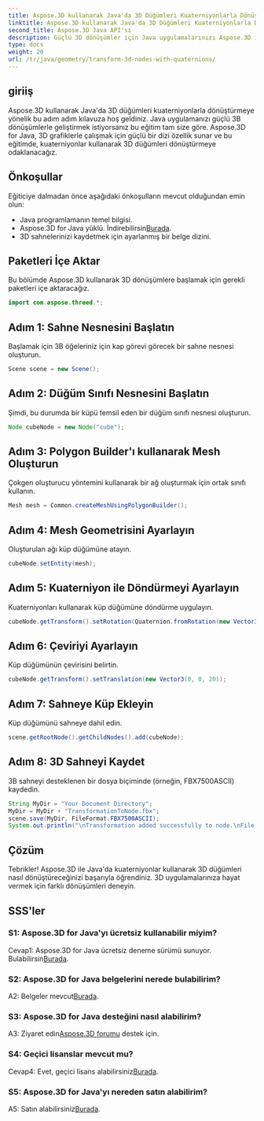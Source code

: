 ```yaml
---
title: Aspose.3D kullanarak Java'da 3D Düğümleri Kuaterniyonlarla Dönüştürün
linktitle: Aspose.3D kullanarak Java'da 3D Düğümleri Kuaterniyonlarla Dönüştürün
second_title: Aspose.3D Java API'si
description: Güçlü 3D dönüşümler için Java uygulamalarınızı Aspose.3D ile geliştirin. Bu adım adım kılavuzda kuaterniyonları kullanarak düğümleri dönüştürmeyi öğrenin.
type: docs
weight: 20
url: /tr/java/geometry/transform-3d-nodes-with-quaternions/
---
```

## giriiş

Aspose.3D kullanarak Java'da 3D düğümleri kuaterniyonlarla dönüştürmeye yönelik bu adım adım kılavuza hoş geldiniz. Java uygulamanızı güçlü 3B dönüşümlerle geliştirmek istiyorsanız bu eğitim tam size göre. Aspose.3D for Java, 3D grafiklerle çalışmak için güçlü bir dizi özellik sunar ve bu eğitimde, kuaterniyonlar kullanarak 3D düğümleri dönüştürmeye odaklanacağız.

## Önkoşullar

Eğiticiye dalmadan önce aşağıdaki önkoşulların mevcut olduğundan emin olun:

- Java programlamanın temel bilgisi.
-  Aspose.3D for Java yüklü. İndirebilirsin[Burada](https://releases.aspose.com/3d/java/).
- 3D sahnelerinizi kaydetmek için ayarlanmış bir belge dizini.

## Paketleri İçe Aktar

Bu bölümde Aspose.3D kullanarak 3D dönüşümlere başlamak için gerekli paketleri içe aktaracağız.

```java
import com.aspose.threed.*;
```

## Adım 1: Sahne Nesnesini Başlatın

Başlamak için 3B öğeleriniz için kap görevi görecek bir sahne nesnesi oluşturun.

```java
Scene scene = new Scene();
```

## Adım 2: Düğüm Sınıfı Nesnesini Başlatın

Şimdi, bu durumda bir küpü temsil eden bir düğüm sınıfı nesnesi oluşturun.

```java
Node cubeNode = new Node("cube");
```

## Adım 3: Polygon Builder'ı kullanarak Mesh Oluşturun

Çokgen oluşturucu yöntemini kullanarak bir ağ oluşturmak için ortak sınıfı kullanın.

```java
Mesh mesh = Common.createMeshUsingPolygonBuilder();
```

## Adım 4: Mesh Geometrisini Ayarlayın

Oluşturulan ağı küp düğümüne atayın.

```java
cubeNode.setEntity(mesh);
```

## Adım 5: Kuaterniyon ile Döndürmeyi Ayarlayın

Kuaterniyonları kullanarak küp düğümüne döndürme uygulayın.

```java
cubeNode.getTransform().setRotation(Quaternion.fromRotation(new Vector3(0, 1, 0), new Vector3(0.3, 0.5, 0.1)));
```

## Adım 6: Çeviriyi Ayarlayın

Küp düğümünün çevirisini belirtin.

```java
cubeNode.getTransform().setTranslation(new Vector3(0, 0, 20));
```

## Adım 7: Sahneye Küp Ekleyin

Küp düğümünü sahneye dahil edin.

```java
scene.getRootNode().getChildNodes().add(cubeNode);
```

## Adım 8: 3D Sahneyi Kaydet

3B sahneyi desteklenen bir dosya biçiminde (örneğin, FBX7500ASCII) kaydedin.

```java
String MyDir = "Your Document Directory";
MyDir = MyDir + "TransformationToNode.fbx";
scene.save(MyDir, FileFormat.FBX7500ASCII);
System.out.println("\nTransformation added successfully to node.\nFile saved at " + MyDir);
```

## Çözüm

Tebrikler! Aspose.3D ile Java'da kuaterniyonlar kullanarak 3D düğümleri nasıl dönüştüreceğinizi başarıyla öğrendiniz. 3D uygulamalarınıza hayat vermek için farklı dönüşümleri deneyin.

## SSS'ler

### S1: Aspose.3D for Java'yı ücretsiz kullanabilir miyim?

Cevap1: Aspose.3D for Java ücretsiz deneme sürümü sunuyor. Bulabilirsin[Burada](https://releases.aspose.com/).

### S2: Aspose.3D for Java belgelerini nerede bulabilirim?

 A2: Belgeler mevcut[Burada](https://reference.aspose.com/3d/java/).

### S3: Aspose.3D for Java desteğini nasıl alabilirim?

 A3: Ziyaret edin[Aspose.3D forumu](https://forum.aspose.com/c/3d/18) destek için.

### S4: Geçici lisanslar mevcut mu?

 Cevap4: Evet, geçici lisans alabilirsiniz[Burada](https://purchase.aspose.com/temporary-license/).

### S5: Aspose.3D for Java'yı nereden satın alabilirim?

 A5: Satın alabilirsiniz[Burada](https://purchase.aspose.com/buy).